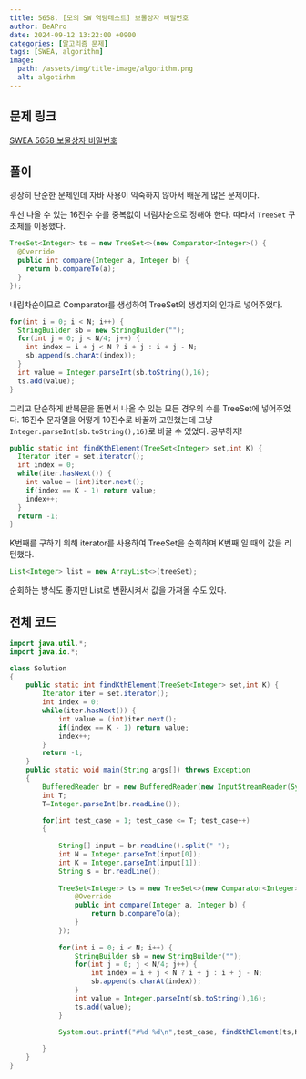 ```yaml
---
title: 5658. [모의 SW 역량테스트] 보물상자 비밀번호
author: BeAPro
date: 2024-09-12 13:22:00 +0900
categories: [알고리즘 문제]
tags: [SWEA, algorithm]
image:
  path: /assets/img/title-image/algorithm.png
  alt: algotirhm
---
```

## **문제 링크**
[SWEA 5658 보물상자 비밀번호](https://swexpertacademy.com/main/code/problem/problemDetail.do?contestProbId=AWXRUN9KfZ8DFAUo)

## **풀이**

굉장히 단순한 문제인데 자바 사용이 익숙하지 않아서 배운게 많은 문제이다.

우선 나올 수 있는 16진수 수를 중복없이 내림차순으로 정해야 한다. 따라서 `TreeSet` 구조체를 이용했다.

```java
TreeSet<Integer> ts = new TreeSet<>(new Comparator<Integer>() {
  @Override
  public int compare(Integer a, Integer b) {
    return b.compareTo(a);
  }
});
```
내림차순이므로 Comparator를 생성하여 TreeSet의 생성자의 인자로 넣어주었다.

```java
for(int i = 0; i < N; i++) {
  StringBuilder sb = new StringBuilder("");
  for(int j = 0; j < N/4; j++) {
    int index = i + j < N ? i + j : i + j - N;
    sb.append(s.charAt(index));
  }
  int value = Integer.parseInt(sb.toString(),16);
  ts.add(value);
}
```
그리고 단순하게 반복문을 돌면서 나올 수 있는 모든 경우의 수를 TreeSet에 넣어주었다.
16진수 문자열을 어떻게 10진수로 바꿀까 고민했는데 그냥 `Integer.parseInt(sb.toString(),16)`로 바꿀 수 있었다. 공부하자!

```java
public static int findKthElement(TreeSet<Integer> set,int K) {
  Iterator iter = set.iterator();
  int index = 0;
  while(iter.hasNext()) {
    int value = (int)iter.next();
    if(index == K - 1) return value;
    index++;
  }
  return -1;
}
```
K번째를 구하기 위해 iterator를 사용하여 TreeSet을 순회하며 K번째 일 때의 값을 리턴했다.

```java
List<Integer> list = new ArrayList<>(treeSet);
```
순회하는 방식도 좋지만 List로 변환시켜서 값을 가져올 수도 있다.

## **전체 코드**
```java
import java.util.*;
import java.io.*;

class Solution
{
	public static int findKthElement(TreeSet<Integer> set,int K) {
		Iterator iter = set.iterator();
		int index = 0;
		while(iter.hasNext()) {
			int value = (int)iter.next();
			if(index == K - 1) return value;
			index++;
		}
		return -1;
	}
	public static void main(String args[]) throws Exception
	{
	    BufferedReader br = new BufferedReader(new InputStreamReader(System.in));
		int T;
		T=Integer.parseInt(br.readLine());

		for(int test_case = 1; test_case <= T; test_case++)
		{
			
			String[] input = br.readLine().split(" ");
			int N = Integer.parseInt(input[0]);
			int K = Integer.parseInt(input[1]);
			String s = br.readLine();
			
			TreeSet<Integer> ts = new TreeSet<>(new Comparator<Integer>() {
				@Override
				public int compare(Integer a, Integer b) {
					return b.compareTo(a);
				}
			});
			
			for(int i = 0; i < N; i++) {
				StringBuilder sb = new StringBuilder("");
				for(int j = 0; j < N/4; j++) {
					int index = i + j < N ? i + j : i + j - N;
					sb.append(s.charAt(index));
				}
				int value = Integer.parseInt(sb.toString(),16);
				ts.add(value);
			}
			
			System.out.printf("#%d %d\n",test_case, findKthElement(ts,K));

		}
	}
}
```
